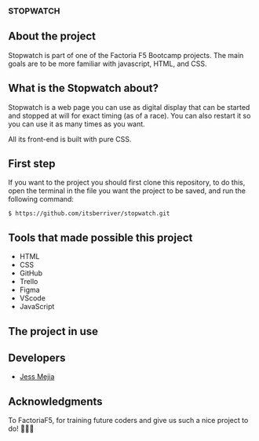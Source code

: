 ### STOPWATCH

## About the project
Stopwatch is part of one of the Factoria F5 Bootcamp projects. The main goals are to  be more familiar with javascript, HTML, and CSS.

## What is the Stopwatch about?
Stopwatch is a web page you can use as digital display that can be started and stopped at will for exact timing (as of a race). You can also restart it so you can use it as many times as you want.

All its front-end is built with pure CSS.

## First step
If you want to the project you should first clone this repository, to do this, open the terminal in the file you want the project to be saved, and run the following command:

`$ https://github.com/itsberriver/stopwatch.git`



## Tools that made possible this project
- HTML
- CSS
- GitHub
- Trello
- Figma
- VScode
- JavaScript


## The project in use


## Developers
- [Jess Mejia](https://github.com/itsberriver)


## Acknowledgments
To FactoriaF5, for training future coders and give us such a nice project to do!  🧡🧡🧡
